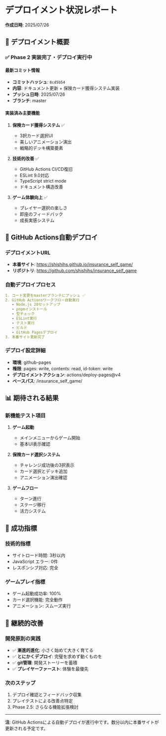 # デプロイメント状況レポート
**作成日時**: 2025/07/26

## 🚀 デプロイメント概要

### ✅ **Phase 2 実装完了・デプロイ実行中**

#### **最新コミット情報**
- **コミットハッシュ**: `8cd5b54`
- **内容**: ドキュメント更新 + 保険カード獲得システム実装
- **プッシュ日時**: 2025/07/26
- **ブランチ**: master

#### **実装済み主要機能**
1. **保険カード獲得システム** ✅
   - 3択カード選択UI
   - 美しいアニメーション演出
   - 戦略的デッキ構築要素

2. **技術的改善** ✅
   - GitHub Actions CI/CD復旧
   - ESLint 9.0対応
   - TypeScript strict mode
   - ドキュメント構造改善

3. **ゲーム体験向上** ✅
   - プレイヤー選択の楽しさ
   - 即座のフィードバック
   - 成長実感システム

## 🔄 **GitHub Actions自動デプロイ**

### **デプロイメントURL**
- **本番サイト**: https://shishihs.github.io/insurance_self_game/
- **リポジトリ**: https://github.com/shishihs/insurance_self_game

### **自動デプロイプロセス**
```yaml
1. コード変更をmasterブランチにプッシュ ✅
2. GitHub Actionsワークフロー自動実行
   - Node.js 20セットアップ
   - pnpmインストール
   - 型チェック
   - ESLint実行
   - テスト実行
   - ビルド
   - GitHub Pagesデプロイ
3. 本番サイト更新完了
```

### **デプロイ設定詳細**
- **環境**: github-pages
- **権限**: pages: write, contents: read, id-token: write
- **デプロイメントアクション**: actions/deploy-pages@v4
- **ベースパス**: /insurance_self_game/

## 📊 **期待される結果**

### **新機能テスト項目**
1. **ゲーム起動**
   - メインメニューからゲーム開始
   - 基本UI表示確認

2. **保険カード選択システム**
   - チャレンジ成功後の3択表示
   - カード選択とデッキ追加
   - アニメーション演出確認

3. **ゲームフロー**
   - ターン進行
   - ステージ移行
   - 活力システム

## 🎯 **成功指標**

### **技術的指標**
- サイトロード時間: 3秒以内
- JavaScript エラー: 0件
- レスポンシブ対応: 完全

### **ゲームプレイ指標**
- ゲーム起動成功率: 100%
- カード選択機能: 完全動作
- アニメーション: スムーズ実行

## 🔄 **継続的改善**

### **開発原則の実践**
- ✅ **漸進的進化**: 小さく始めて大きく育てる
- ✅ **とにかくデプロイ**: 完璧を求めず動くものを
- ✅ **git管理**: 開発ストーリーを蓄積
- ✅ **プレイヤーファースト**: 体験を最優先

### **次のステップ**
1. デプロイ確認とフィードバック収集
2. プレイテストによる改善点特定
3. Phase 2.5: さらなる機能拡張検討

---

**注**: GitHub Actionsによる自動デプロイが進行中です。数分以内に本番サイトが更新される予定です。